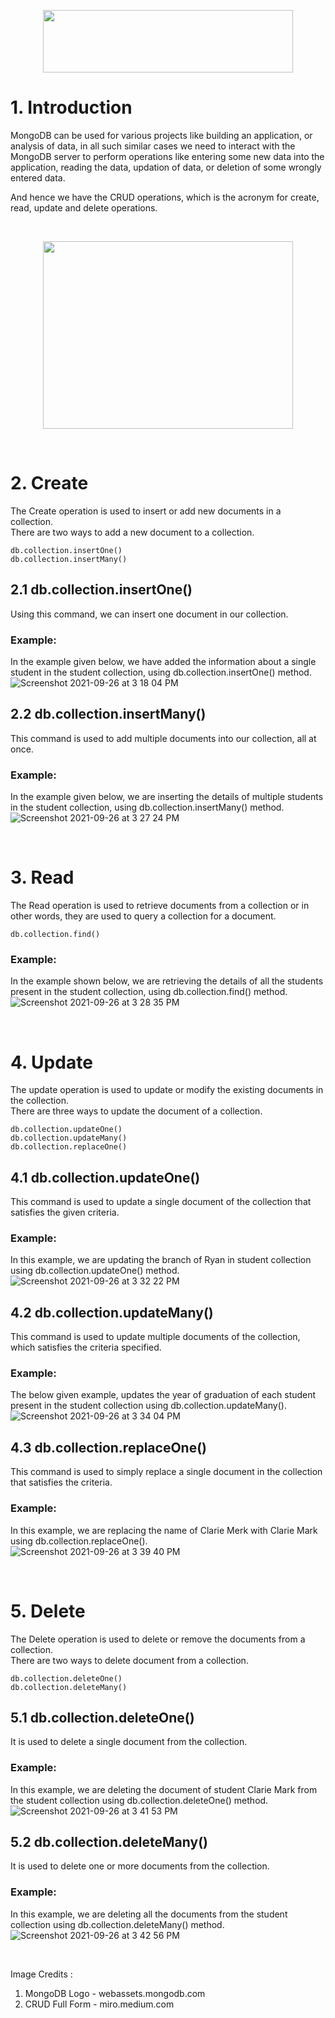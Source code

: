 <p align="center"><img height="100" width="400" src="https://webassets.mongodb.com/_com_assets/cms/MongoDB_Logo_FullColorBlack_RGB-4td3yuxzjs.png"></p>

# 1. Introduction
MongoDB can be used for various projects like building an application, or analysis of data, in all such similar cases we need to interact with the MongoDB server to perform operations like entering some new data into the application, reading the data, updation of data, or deletion of some wrongly entered data.

And hence we have the CRUD operations, which is the acronym for create, read, update and delete operations.
<p>&nbsp</p>
<p align="center">
<img height="300" width="400" src="https://miro.medium.com/max/1400/1*70MsV7-_uAmAJANBqHGVIg.png">
</p>

<p>&nbsp</p>

# 2. Create
The Create operation is used to insert or add new documents in a collection.  
There are two ways to add a new document to a collection.

    db.collection.insertOne()
    db.collection.insertMany()

## 2.1 db.collection.insertOne()
Using this command, we can insert one document in our collection.
### **Example:**
In the example given below, we have added the information about a single student in the student collection, using db.collection.insertOne() method.  
![Screenshot 2021-09-26 at 3 18 04 PM](https://user-images.githubusercontent.com/72306997/134802718-97ddce40-741b-4fc0-b934-ceab4d4e761f.png)

## 2.2 db.collection.insertMany()
This command is used to add multiple documents into our collection, all at once.
### **Example:** 
In the example given below, we are inserting the details of multiple students in the student collection, using db.collection.insertMany() method.  
![Screenshot 2021-09-26 at 3 27 24 PM](https://user-images.githubusercontent.com/72306997/134803662-b424d396-96cb-4ddb-ab88-298b0cd9a69d.png)


<p>&nbsp</p>

# 3. Read
The Read operation is used to retrieve documents from a collection or in other words, they are used to query a collection for a document.

    db.collection.find()

### **Example:** 
In the example shown below, we are retrieving the details of all the students present in the student collection, using db.collection.find() method.  
![Screenshot 2021-09-26 at 3 28 35 PM](https://user-images.githubusercontent.com/72306997/134803657-22d466a9-7c95-46c7-a62b-e32403a8cf05.png)


<p>&nbsp</p>

# 4. Update
The update operation is used to update or modify the existing documents in the collection.  
There are three ways to update the document of a collection.

    db.collection.updateOne()
    db.collection.updateMany()
    db.collection.replaceOne()

## 4.1 db.collection.updateOne()
This command is used to update a single document of the collection that satisfies the given criteria.
### **Example:** 
In this example, we are updating the branch of Ryan in student collection using db.collection.updateOne() method.  
![Screenshot 2021-09-26 at 3 32 22 PM](https://user-images.githubusercontent.com/72306997/134803648-a16965c1-1b50-4ca1-8a56-fa548efa5106.png)


## 4.2 db.collection.updateMany()
This command is used to update multiple documents of the collection, which satisfies the criteria specified.
### **Example:** 
The below given example, updates the year of graduation of each student present in the student collection using db.collection.updateMany().  
![Screenshot 2021-09-26 at 3 34 04 PM](https://user-images.githubusercontent.com/72306997/134803636-1e09aa89-9d03-4f0d-be97-40a654df10b1.png)

## 4.3 db.collection.replaceOne()
This command is used to simply replace a single document in the collection that satisfies the criteria.
### **Example:** 
In this example, we are replacing the name of Clarie Merk with Clarie Mark using db.collection.replaceOne().  
![Screenshot 2021-09-26 at 3 39 40 PM](https://user-images.githubusercontent.com/72306997/134803620-49bd0c00-ec63-4643-a4c4-01df8dbc3aba.png)

<p>&nbsp</p>

# 5. Delete
The Delete operation is used to delete or remove the documents from a collection.  
There are two ways to delete document from a collection.  

    db.collection.deleteOne()
    db.collection.deleteMany()

## 5.1 db.collection.deleteOne()
It is used to delete a single document from the collection.
### **Example:** 
In this example, we are deleting the document of student Clarie Mark from the student collection using db.collection.deleteOne() method.  
![Screenshot 2021-09-26 at 3 41 53 PM](https://user-images.githubusercontent.com/72306997/134803608-fb855040-fa85-47e8-90cc-7b9d8b24e665.png)

## 5.2 db.collection.deleteMany()
It is used to delete one or more documents from the collection.
### **Example:** 
In this example, we are deleting all the documents from the student collection using db.collection.deleteMany() method.  
![Screenshot 2021-09-26 at 3 42 56 PM](https://user-images.githubusercontent.com/72306997/134803596-4899fd25-db24-4b3d-8582-4603089b548b.png)

<p>&nbsp</p>

Image Credits : 
1. MongoDB Logo - webassets.mongodb.com
2. CRUD Full Form - miro.medium.com

